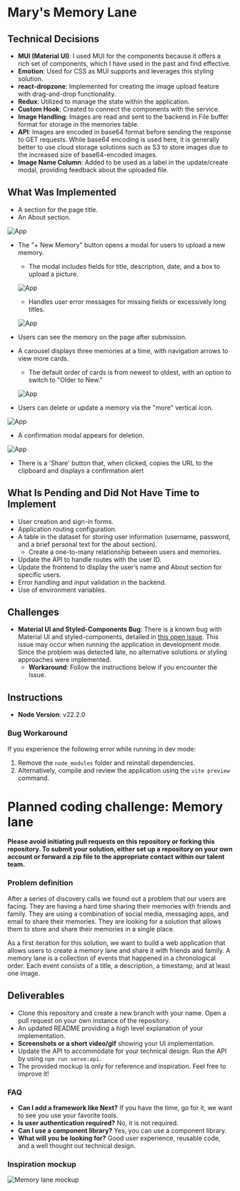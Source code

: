 # Mary's Memory Lane

## Technical Decisions

- **MUI (Material UI)**: I used MUI for the components because it offers a rich set of components, which I have used in the past and find effective.
- **Emotion**: Used for CSS as MUI supports and leverages this styling solution.
- **react-dropzone**: Implemented for creating the image upload feature with drag-and-drop functionality.
- **Redux**: Utilized to manage the state within the application.
- **Custom Hook**: Created to connect the components with the service.
- **Image Handling**: Images are read and sent to the backend in File buffer format for storage in the memories table. 
- **API**: Images are encoded in base64 format before sending the response to GET requests. While base64 encoding is used here, it is generally better to use cloud storage solutions such as S3 to store images due to the increased size of base64-encoded images.
- **Image Name Column**: Added to be used as a label in the update/create modal, providing feedback about the uploaded file.

## What Was Implemented

- A section for the page title.
- An About section.

![App](public/images/app.png)

- The "+ New Memory" button opens a modal for users to upload a new memory. 
  - The modal includes fields for title, description, date, and a box to upload a picture.

  ![App](public/images/create-update.png)

  - Handles user error messages for missing fields or excessively long titles.

  ![App](public/images/input-errors.png)

- Users can see the memory on the page after submission.

- A carousel displays three memories at a time, with navigation arrows to view more cards.
  - The default order of cards is from newest to oldest, with an option to switch to "Older to New."

  ![App](public/images/memories.png)

- Users can delete or update a memory via the "more" vertical icon.

![App](public/images/update-delete.png)

  - A confirmation modal appears for deletion.

  ![App](public/images/delete-confirmation.png)

- There is a 'Share' button that, when clicked, copies the URL to the clipboard and displays a confirmation alert


## What Is Pending and Did Not Have Time to Implement

- User creation and sign-in forms.
- Application routing configuration.
- A table in the dataset for storing user information (username, password, and a brief personal text for the about section).
  - Create a one-to-many relationship between users and memories.
- Update the API to handle routes with the user ID.
- Update the frontend to display the user’s name and About section for specific users.
- Error handling and input validation in the backend.
- Use of environment variables.

## Challenges

- **Material UI and Styled-Components Bug**: There is a known bug with Material UI and styled-components, detailed in [this open issue](https://github.com/mui/material-ui/issues/32727). This issue may occur when running the application in development mode. Since the problem was detected late, no alternative solutions or styling approaches were implemented.
  - **Workaround**: Follow the instructions below if you encounter the issue.

## Instructions

- **Node Version**: v22.2.0

### Bug Workaround

If you experience the following error while running in dev mode:

1. Remove the `node_modules` folder and reinstall dependencies.
2. Alternatively, compile and review the application using the `vite preview` command.




# Planned coding challenge: Memory lane

**Please avoid initiating pull requests on this repository or forking this repository. To submit your solution, either set up a repository on your own account or forward a zip file to the appropriate contact within our talent team.**

### Problem definition

After a series of discovery calls we found out a problem that our users are facing. They are having a hard time sharing their memories with friends and family. They are using a combination of social media, messaging apps, and email to share their memories. They are looking for a solution that allows them to store and share their memories in a single place.

As a first iteration for this solution, we want to build a web application that allows users to create a memory lane and share it with friends and family. A memory lane is a collection of events that happened in a chronological order. Each event consists of a title, a description, a timestamp, and at least one image.

## Deliverables

- Clone this repository and create a new branch with your name. Open a pull request on your own instance of the repository.
- An updated README providing a high level explanation of your implementation.
- **Screenshots or a short video/gif** showing your UI implementation.
- Update the API to accommodate for your technical design. Run the API by using `npm run serve:api`.
- The provided mockup is only for reference and inspiration. Feel free to improve it!

### FAQ

- **Can I add a framework like Next?** If you have the time, go for it, we want to see you use your favorite tools.
- **Is user authentication required?** No, it is not required.
- **Can I use a component library?** Yes, you can use a component library.
- **What will you be looking for?** Good user experience, reusable code, and a well thought out technical design.

### Inspiration mockup

![Memory lane mockup](./memory_lane.png)
